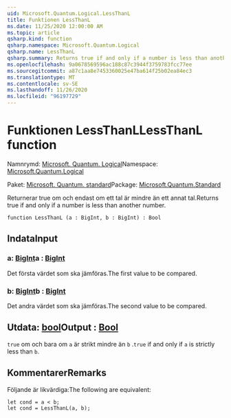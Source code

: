 ```yaml
---
uid: Microsoft.Quantum.Logical.LessThanL
title: Funktionen LessThanL
ms.date: 11/25/2020 12:00:00 AM
ms.topic: article
qsharp.kind: function
qsharp.namespace: Microsoft.Quantum.Logical
qsharp.name: LessThanL
qsharp.summary: Returns true if and only if a number is less than another number.
ms.openlocfilehash: 9a0678569596ac188c87c3944f3759783fcc77ee
ms.sourcegitcommit: a87c1aa8e7453360025e47ba614f25b02ea84ec3
ms.translationtype: MT
ms.contentlocale: sv-SE
ms.lasthandoff: 11/26/2020
ms.locfileid: "96197729"
---
```

# <a name="lessthanl-function"></a><span data-ttu-id="90428-102">Funktionen LessThanL</span><span class="sxs-lookup"><span data-stu-id="90428-102">LessThanL function</span></span>

<span data-ttu-id="90428-103">Namnrymd: [Microsoft. Quantum. Logical](xref:Microsoft.Quantum.Logical)</span><span class="sxs-lookup"><span data-stu-id="90428-103">Namespace: [Microsoft.Quantum.Logical](xref:Microsoft.Quantum.Logical)</span></span>

<span data-ttu-id="90428-104">Paket: [Microsoft. Quantum. standard](https://nuget.org/packages/Microsoft.Quantum.Standard)</span><span class="sxs-lookup"><span data-stu-id="90428-104">Package: [Microsoft.Quantum.Standard](https://nuget.org/packages/Microsoft.Quantum.Standard)</span></span>


<span data-ttu-id="90428-105">Returnerar true om och endast om ett tal är mindre än ett annat tal.</span><span class="sxs-lookup"><span data-stu-id="90428-105">Returns true if and only if a number is less than another number.</span></span>

```qsharp
function LessThanL (a : BigInt, b : BigInt) : Bool
```


## <a name="input"></a><span data-ttu-id="90428-106">Indata</span><span class="sxs-lookup"><span data-stu-id="90428-106">Input</span></span>

### <a name="a--bigint"></a><span data-ttu-id="90428-107">a: [BigInt](xref:microsoft.quantum.lang-ref.bigint)</span><span class="sxs-lookup"><span data-stu-id="90428-107">a : [BigInt](xref:microsoft.quantum.lang-ref.bigint)</span></span>

<span data-ttu-id="90428-108">Det första värdet som ska jämföras.</span><span class="sxs-lookup"><span data-stu-id="90428-108">The first value to be compared.</span></span>


### <a name="b--bigint"></a><span data-ttu-id="90428-109">b: [BigInt](xref:microsoft.quantum.lang-ref.bigint)</span><span class="sxs-lookup"><span data-stu-id="90428-109">b : [BigInt](xref:microsoft.quantum.lang-ref.bigint)</span></span>

<span data-ttu-id="90428-110">Det andra värdet som ska jämföras.</span><span class="sxs-lookup"><span data-stu-id="90428-110">The second value to be compared.</span></span>



## <a name="output--bool"></a><span data-ttu-id="90428-111">Utdata: [bool](xref:microsoft.quantum.lang-ref.bool)</span><span class="sxs-lookup"><span data-stu-id="90428-111">Output : [Bool](xref:microsoft.quantum.lang-ref.bool)</span></span>

<span data-ttu-id="90428-112">`true` om och bara om `a` är strikt mindre än `b` .</span><span class="sxs-lookup"><span data-stu-id="90428-112">`true` if and only if `a` is strictly less than `b`.</span></span>

## <a name="remarks"></a><span data-ttu-id="90428-113">Kommentarer</span><span class="sxs-lookup"><span data-stu-id="90428-113">Remarks</span></span>

<span data-ttu-id="90428-114">Följande är likvärdiga:</span><span class="sxs-lookup"><span data-stu-id="90428-114">The following are equivalent:</span></span>

```Q#
let cond = a < b;
let cond = LessThanL(a, b);
```